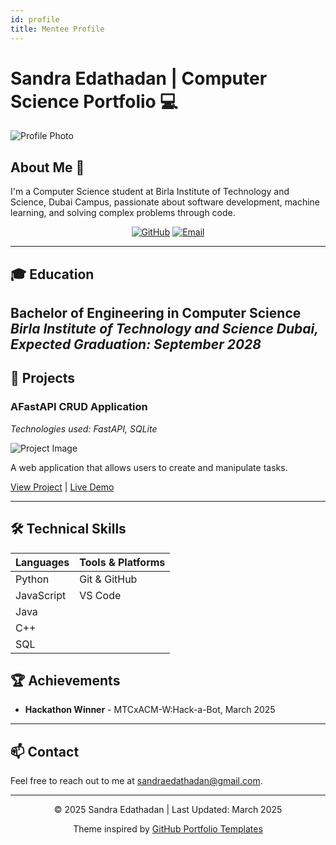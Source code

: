 ```yaml
---
id: profile
title: Mentee Profile
---
```


# Sandra Edathadan | Computer Science Portfolio 💻

![Profile Photo](/img/github-profile.png)

## About Me 👋

I'm a Computer Science student at Birla Institute of Technology and Science, Dubai Campus, passionate about software development, machine learning, and solving complex problems through code. 

<div align="center">
  
[![GitHub](https://img.shields.io/badge/GitHub-100000?style=for-the-badge&logo=github&logoColor=white)](https://github.com/sandra-edathadan)
[![Email](https://img.shields.io/badge/Email-D14836?style=for-the-badge&logo=gmail&logoColor=white)](mailto:sandraedathadan@gmail.com)

</div>

---

## 🎓 Education

**Bachelor of Engineering in Computer Science**  
*Birla Institute of Technology and Science Dubai, Expected Graduation: September 2028*
---

## 🚀 Projects

### AFastAPI CRUD Application
*Technologies used: FastAPI, SQLite*

![Project Image](/img/fastapi-crud.png)

A web application that allows users to create and manipulate tasks.

[View Project](https://github.com/EigenvectorsAndChill/fastapi_crud) | [Live Demo](https://project1demo.com)

---

## 🛠️ Technical Skills

<div align="center">

| **Languages** | **Tools & Platforms** |
|---------------|------------------------|
| Python        | Git & GitHub           |
| JavaScript    | VS Code                |
| Java          |                        |
| C++           |                        |
| SQL           |                        |

</div>

## 🏆 Achievements

- **Hackathon Winner** - MTCxACM-W:Hack-a-Bot, March 2025

---

## 📫 Contact

Feel free to reach out to me at [sandraedathadan@gmail.com](mailto:sandraedathadan@gmail.com).

---

<footer>
<div align="center">
  <p>© 2025 Sandra Edathadan | Last Updated: March 2025</p>
  <p>Theme inspired by <a href="https://github.com/topics/portfolio-template">GitHub Portfolio Templates</a></p>
</div>
</footer>
